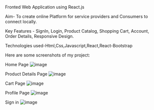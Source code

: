 Fronted Web Application using React.js 

Aim- To create online Platform for service providers and Consumers to connect locally.

Key Features - SignIn, Login, Product Catalog, Shopping Cart, Account, Order Details, Responsive Design.

Technologies used-Html,Css,Javascript,React,React-Bootstrap

Here are some screenshots of my project:

Home Page
![image](https://github.com/RajasDoshi/E-Commerce/assets/87440634/565e87b0-12ad-4ab9-9adb-9ff53a3d9a3d)

Product Details Page
![image](https://github.com/RajasDoshi/E-Commerce/assets/87440634/eeac9802-2cbf-4fbc-baec-449451c0703e)

Cart Page
![image](https://github.com/RajasDoshi/E-Commerce/assets/87440634/acf7b904-d6ef-46f8-a959-f18ae2b71fba)

Profile Page
![image](https://github.com/RajasDoshi/E-Commerce/assets/87440634/fbee73de-9038-4d42-8366-ab7cb00179e0)

Sign in
![image](https://github.com/RajasDoshi/E-Commerce/assets/87440634/8bca6c66-cbc0-46a2-871c-bb7a510f91d4)




